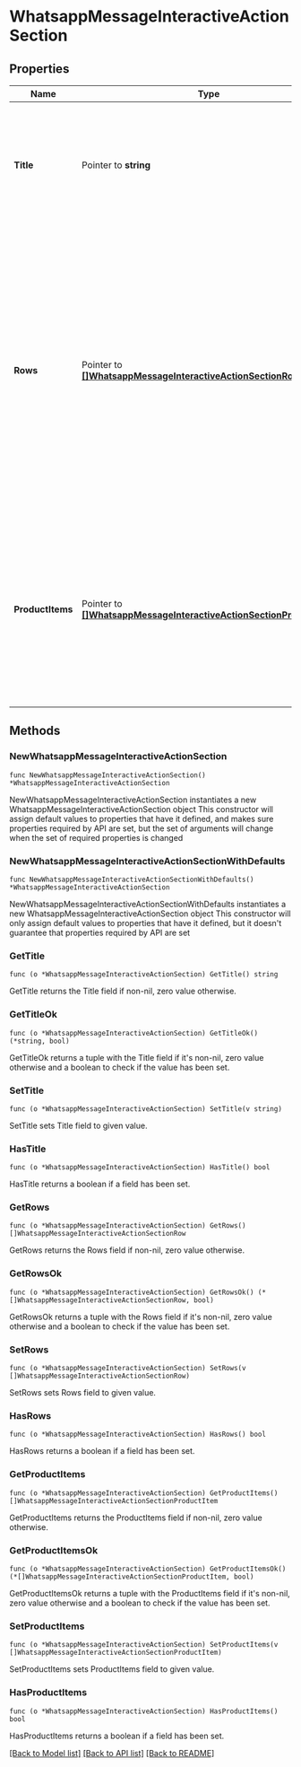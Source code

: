 # WhatsappMessageInteractiveActionSection

## Properties

Name | Type | Description | Notes
------------ | ------------- | ------------- | -------------
**Title** | Pointer to **string** | **Required if the message has more than one section.** Title of the section. Maximum length: 24 characters. | [optional] 
**Rows** | Pointer to [**[]WhatsappMessageInteractiveActionSectionRow**](WhatsappMessageInteractiveActionSectionRow.md) | Contains a list of rows. You can have a total of 10 rows across your sections. Each row must have a title (Maximum length: 24 characters) and an ID (Maximum length: 200 characters). You can add a description (Maximum length: 72 characters), but it is optional. | [optional] 
**ProductItems** | Pointer to [**[]WhatsappMessageInteractiveActionSectionProductItem**](WhatsappMessageInteractiveActionSectionProductItem.md) | Required for Multi-Product Messages. Array of product objects. There is a minimum of 1 product per section and a maximum of 30 products across all sections. | [optional] 

## Methods

### NewWhatsappMessageInteractiveActionSection

`func NewWhatsappMessageInteractiveActionSection() *WhatsappMessageInteractiveActionSection`

NewWhatsappMessageInteractiveActionSection instantiates a new WhatsappMessageInteractiveActionSection object
This constructor will assign default values to properties that have it defined,
and makes sure properties required by API are set, but the set of arguments
will change when the set of required properties is changed

### NewWhatsappMessageInteractiveActionSectionWithDefaults

`func NewWhatsappMessageInteractiveActionSectionWithDefaults() *WhatsappMessageInteractiveActionSection`

NewWhatsappMessageInteractiveActionSectionWithDefaults instantiates a new WhatsappMessageInteractiveActionSection object
This constructor will only assign default values to properties that have it defined,
but it doesn't guarantee that properties required by API are set

### GetTitle

`func (o *WhatsappMessageInteractiveActionSection) GetTitle() string`

GetTitle returns the Title field if non-nil, zero value otherwise.

### GetTitleOk

`func (o *WhatsappMessageInteractiveActionSection) GetTitleOk() (*string, bool)`

GetTitleOk returns a tuple with the Title field if it's non-nil, zero value otherwise
and a boolean to check if the value has been set.

### SetTitle

`func (o *WhatsappMessageInteractiveActionSection) SetTitle(v string)`

SetTitle sets Title field to given value.

### HasTitle

`func (o *WhatsappMessageInteractiveActionSection) HasTitle() bool`

HasTitle returns a boolean if a field has been set.

### GetRows

`func (o *WhatsappMessageInteractiveActionSection) GetRows() []WhatsappMessageInteractiveActionSectionRow`

GetRows returns the Rows field if non-nil, zero value otherwise.

### GetRowsOk

`func (o *WhatsappMessageInteractiveActionSection) GetRowsOk() (*[]WhatsappMessageInteractiveActionSectionRow, bool)`

GetRowsOk returns a tuple with the Rows field if it's non-nil, zero value otherwise
and a boolean to check if the value has been set.

### SetRows

`func (o *WhatsappMessageInteractiveActionSection) SetRows(v []WhatsappMessageInteractiveActionSectionRow)`

SetRows sets Rows field to given value.

### HasRows

`func (o *WhatsappMessageInteractiveActionSection) HasRows() bool`

HasRows returns a boolean if a field has been set.

### GetProductItems

`func (o *WhatsappMessageInteractiveActionSection) GetProductItems() []WhatsappMessageInteractiveActionSectionProductItem`

GetProductItems returns the ProductItems field if non-nil, zero value otherwise.

### GetProductItemsOk

`func (o *WhatsappMessageInteractiveActionSection) GetProductItemsOk() (*[]WhatsappMessageInteractiveActionSectionProductItem, bool)`

GetProductItemsOk returns a tuple with the ProductItems field if it's non-nil, zero value otherwise
and a boolean to check if the value has been set.

### SetProductItems

`func (o *WhatsappMessageInteractiveActionSection) SetProductItems(v []WhatsappMessageInteractiveActionSectionProductItem)`

SetProductItems sets ProductItems field to given value.

### HasProductItems

`func (o *WhatsappMessageInteractiveActionSection) HasProductItems() bool`

HasProductItems returns a boolean if a field has been set.


[[Back to Model list]](../README.md#documentation-for-models) [[Back to API list]](../README.md#documentation-for-api-endpoints) [[Back to README]](../README.md)


